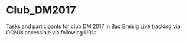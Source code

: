 # Club_DM2017
Tasks and participants for club DM 2017 in Bad Breisig
Live tracking via OGN is accessible via following URL:
